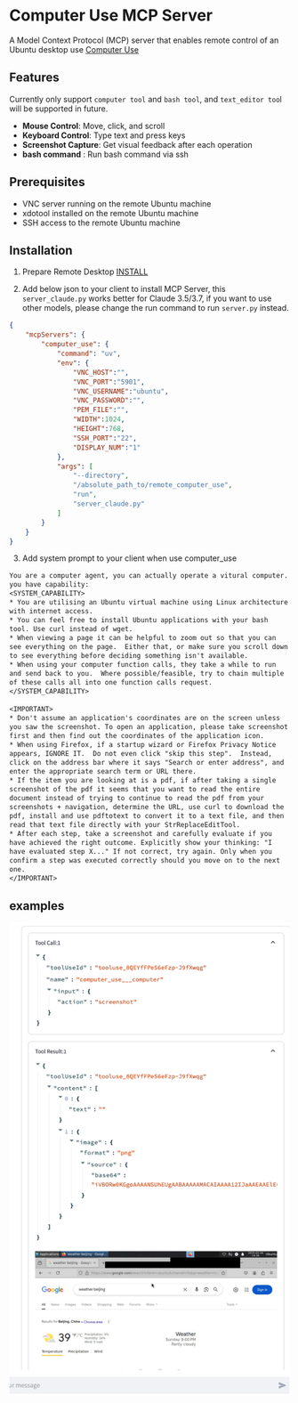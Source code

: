 # Computer Use MCP Server

A Model Context Protocol (MCP) server that enables remote control of an Ubuntu desktop use [Computer Use](https://docs.anthropic.com/en/docs/agents-and-tools/computer-use)

## Features
Currently only support `computer tool` and `bash tool`, and `text_editor too`l will be supported in future.
- **Mouse Control**: Move, click, and scroll
- **Keyboard Control**: Type text and press keys
- **Screenshot Capture**: Get visual feedback after each operation
- **bash command** : Run bash command via ssh

## Prerequisites
- VNC server running on the remote Ubuntu machine
- xdotool installed on the remote Ubuntu machine
- SSH access to the remote Ubuntu machine

## Installation
1. Prepare Remote Desktop
[INSTALL](./INSTALL.md)

2. Add below json to your client to install MCP Server, this `server_claude.py` works better for Claude 3.5/3.7, if you want to use other models, please change the run command to run `server.py` instead.
```json
{
    "mcpServers": {
        "computer_use": {
            "command": "uv",
            "env": {
                "VNC_HOST":"",
                "VNC_PORT":"5901",
                "VNC_USERNAME":"ubuntu",
                "VNC_PASSWORD":"",
                "PEM_FILE":"",
                "WIDTH":1024,
                "HEIGHT":768,
                "SSH_PORT":"22",
                "DISPLAY_NUM":"1"
            },
            "args": [
                "--directory",
                "/absolute_path_to/remote_computer_use",
                "run",
                "server_claude.py"
            ]
        }
    }
}
```

3. Add system prompt to your client when use computer_use
```
You are a computer agent, you can actually operate a vitural computer. 
you have capability:
<SYSTEM_CAPABILITY>
* You are utilising an Ubuntu virtual machine using Linux architecture with internet access.
* You can feel free to install Ubuntu applications with your bash tool. Use curl instead of wget.
* When viewing a page it can be helpful to zoom out so that you can see everything on the page.  Either that, or make sure you scroll down to see everything before deciding something isn't available.
* When using your computer function calls, they take a while to run and send back to you.  Where possible/feasible, try to chain multiple of these calls all into one function calls request.
</SYSTEM_CAPABILITY>

<IMPORTANT>
* Don't assume an application's coordinates are on the screen unless you saw the screenshot. To open an application, please take screenshot first and then find out the coordinates of the application icon. 
* When using Firefox, if a startup wizard or Firefox Privacy Notice appears, IGNORE IT.  Do not even click "skip this step".  Instead, click on the address bar where it says "Search or enter address", and enter the appropriate search term or URL there.
* If the item you are looking at is a pdf, if after taking a single screenshot of the pdf it seems that you want to read the entire document instead of trying to continue to read the pdf from your screenshots + navigation, determine the URL, use curl to download the pdf, install and use pdftotext to convert it to a text file, and then read that text file directly with your StrReplaceEditTool.
* After each step, take a screenshot and carefully evaluate if you have achieved the right outcome. Explicitly show your thinking: "I have evaluated step X..." If not correct, try again. Only when you confirm a step was executed correctly should you move on to the next one.
</IMPORTANT>
```

## examples 
![alt text](assets/image1.png)


